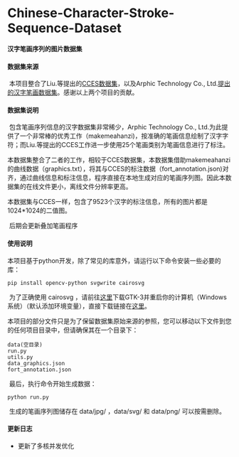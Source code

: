 # Chinese-Character-Stroke-Sequence-Dataset
**汉字笔画序列的图片数据集**

#### 数据集来源

​	本项目整合了Liu.等提出的[CCES数据集](https://github.com/lizhaoliu-Lec/CCSE.git)，以及Arphic Technology Co., Ltd.[提出的汉字笔画数据集](https://github.com/chanind/makemeahanzi.git)。感谢以上两个项目的贡献。

#### 数据集说明

​	包含笔画序列信息的汉字数据集非常稀少，Arphic Technology Co., Ltd.为此提供了一个非常棒的优秀工作（makemeahanzi)，按准确的笔画信息绘制了汉字字符；而Liu.等提出的CCES工作进一步使用25个笔画类别为笔画信息进行了标注。

​	本数据集整合了二者的工作，相较于CCES数据集，本数据集借助makemeahanzi的曲线数据（graphics.txt），将其与CCES的标注数据（fort_annotation.json)对齐，通过曲线信息和标注信息，程序直接在本地生成对应的笔画序列图。因此本数据集的在线文件更小，离线文件分辨率更高。

​	本数据集与CCES一样，包含了9523个汉字的标注信息，所有的图片都是1024*1024的二值图。

​	后期会更新叠加笔画程序

#### 使用说明

​	本项目基于python开发，除了常见的库意外，请运行以下命令安装一些必要的库：

```
pip install opencv-python svgwrite cairosvg 
```

​	为了正确使用 cairosvg ，请前往[这里](https://github.com/tschoonj/GTK-for-Windows-Runtime-Environment-Installer.git)下载GTK-3并重启你的计算机（Windows系统）（默认添加环境变量），直接下载链接在[这里](https://github.com/tschoonj/GTK-for-Windows-Runtime-Environment-Installer/releases/download/2022-01-04/gtk3-runtime-3.24.31-2022-01-04-ts-win64.exe)。

​	本项目的部分文件只是为了保留数据集原始来源的参照，您可以移动以下文件到您的任何项目目录中，但请确保其在一个目录下：

```
data(空目录)
run.py
utils.py
data_graphics.json
fort_annotation.json
```

​	最后，执行命令开始生成数据：

```
python run.py
```

​	生成的笔画序列图储存在 data/jpg/ ，data/svg/ 和 data/png/ 可以按需删除。

#### 更新日志

- 更新了多核并发优化
